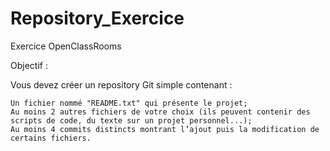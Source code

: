 # Repository_Exercice
Exercice OpenClassRooms

Objectif :

Vous devez créer un repository Git simple contenant :

    Un fichier nommé "README.txt" qui présente le projet;
    Au moins 2 autres fichiers de votre choix (ils peuvent contenir des scripts de code, du texte sur un projet personnel...);
    Au moins 4 commits distincts montrant l’ajout puis la modification de certains fichiers.

